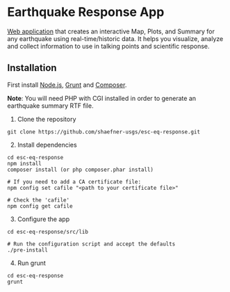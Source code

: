 Earthquake Response App
=======================

[Web application](https://bayquakealliance.org/response/) that creates an interactive Map, Plots, and Summary for any earthquake using real-time/historic data. It helps you visualize, analyze and collect information to use in talking points and scientific response.

## Installation

First install [Node.js](https://nodejs.org/), [Grunt](https://gruntjs.com) and [Composer](https://getcomposer.org/).

**Note**: You will need PHP with CGI installed in order to generate an earthquake summary RTF file.

1. Clone the repository

```
git clone https://github.com/shaefner-usgs/esc-eq-response.git
```

2. Install dependencies

```
cd esc-eq-response
npm install
composer install (or php composer.phar install)

# If you need to add a CA certificate file:
npm config set cafile "<path to your certificate file>"

# Check the 'cafile'
npm config get cafile
```

3. Configure the app

```
cd esc-eq-response/src/lib

# Run the configuration script and accept the defaults
./pre-install
```

4. Run grunt

```
cd esc-eq-response
grunt
```
